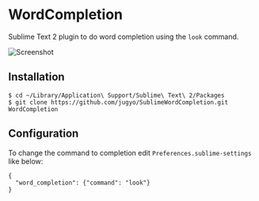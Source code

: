 WordCompletion
========

Sublime Text 2 plugin to do word completion using the `look` command.

![Screenshot](http://i.imgur.com/nPLkG.png)

## Installation

```
$ cd ~/Library/Application\ Support/Sublime\ Text\ 2/Packages
$ git clone https://github.com/jugyo/SublimeWordCompletion.git WordCompletion
```

## Configuration

To change the command to completion edit `Preferences.sublime-settings` like below:

```
{
  "word_completion": {"command": "look"}
}
```

